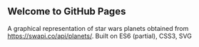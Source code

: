## Welcome to GitHub Pages

A graphical representation of star wars planets obtained from https://swapi.co/api/planets/. Built on ES6 (partial), CSS3, SVG

